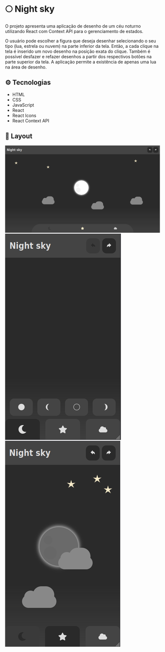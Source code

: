 # :full_moon: Night sky

O projeto apresenta uma aplicação de desenho de um céu noturno utilizando React com Context API para o gerenciamento de estados.

O usuário pode escolher a figura que deseja desenhar selecionando o seu tipo (lua, estrela ou nuvem) na parte inferior da tela. Então, a cada clique na tela é inserido um novo desenho na posição exata do clique. Também é possível desfazer e refazer desenhos a partir dos respectivos botões na parte superior da tela. A aplicação permite a existência de apenas uma lua na área de desenho.

## :gear: Tecnologias

- HTML
- CSS
- JavaScript
- React
- React Icons
- React Context API

## :art: Layout

![layout1](img/layout01.png)
![layout2](img/layout02.png)
![layout3](img/layout03.png)
